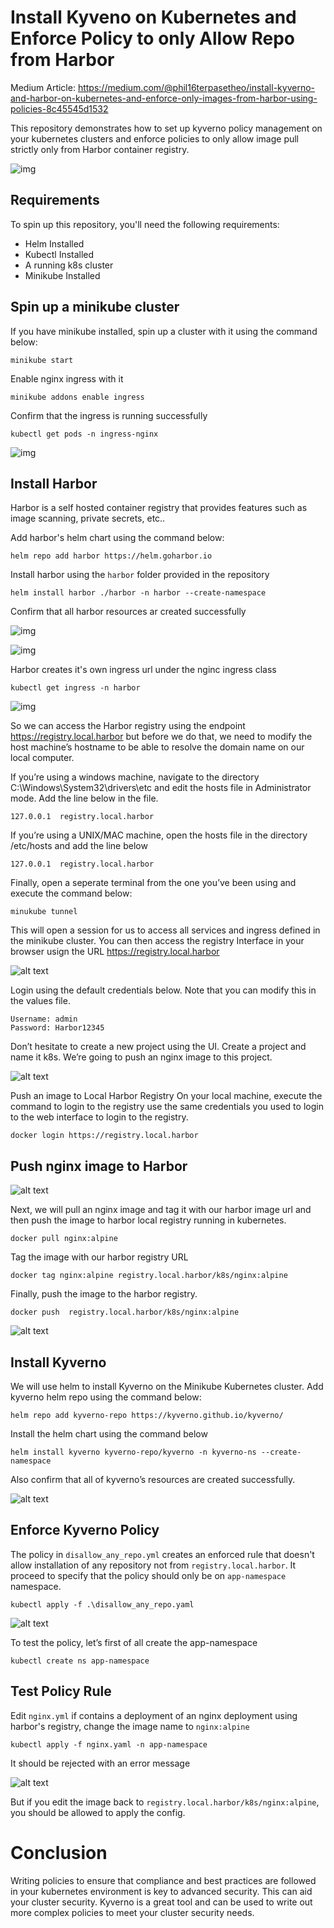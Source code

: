 # Install Kyveno on Kubernetes and Enforce Policy to only Allow Repo from Harbor

Medium Article: https://medium.com/@phil16terpasetheo/install-kyverno-and-harbor-on-kubernetes-and-enforce-only-images-from-harbor-using-policies-8c45545d1532

This repository demonstrates how to set up kyverno policy management on your kubernetes clusters and enforce policies to only allow image pull strictly only from Harbor container registry. 

![img](./img/img1.png)

## Requirements

To spin up this repository, you'll need the following requirements:
- Helm Installed
- Kubectl Installed
- A running k8s cluster
- Minikube Installed

## Spin up a minikube cluster

If you have minikube installed, spin up a cluster with it using the command below:

```
minikube start
```

Enable nginx ingress with it

```
minikube addons enable ingress
```

Confirm that the ingress is running successfully

```
kubectl get pods -n ingress-nginx
```

![img](./img/img2.png)

## Install Harbor

Harbor is a self hosted container registry that provides features such as image scanning, private secrets, etc..

Add harbor's helm chart using the command below:

```
helm repo add harbor https://helm.goharbor.io
```

Install harbor using the `harbor` folder provided in the repository

```
helm install harbor ./harbor -n harbor --create-namespace
```

Confirm that all harbor resources ar created successfully

![img](./img/img3.png)

![img](./img/img4.png)

Harbor creates it's own ingress url under the nginc ingress class

```
kubectl get ingress -n harbor
```

![img](./img/img5.png)

So we can access the Harbor registry using the endpoint https://registry.local.harbor but before we do that, we need to modify the host machine’s hostname to be able to resolve the domain name on our local computer.

If you’re using a windows machine, navigate to the directory C:\Windows\System32\drivers\etc and edit the hosts file in Administrator mode. Add the line below in the file.

```
127.0.0.1  registry.local.harbor
```

If you’re using a UNIX/MAC machine, open the hosts file in the directory /etc/hosts and add the line below

```
127.0.0.1  registry.local.harbor
```

Finally, open a seperate terminal from the one you’ve been using and execute the command below:

```
minukube tunnel
```

This will open a session for us to access all services and ingress defined in the minikube cluster. You can then access the registry Interface in your browser usign the URL https://registry.local.harbor

![alt text](img/img6.png)

Login using the default credentials below. Note that you can modify this in the values file.

```
Username: admin
Password: Harbor12345
```

Don’t hesitate to create a new project using the UI. Create a project and name it k8s. We’re going to push an nginx image to this project.

![alt text](img/img7.png)

Push an image to Local Harbor Registry
On your local machine, execute the command to login to the registry use the same credentials you used to login to the web interface to login to the registry.

```
docker login https://registry.local.harbor
```

## Push nginx image to Harbor

![alt text](img/img8.png)

Next, we will pull an nginx image and tag it with our harbor image url and then push the image to harbor local registry running in kubernetes.

```
docker pull nginx:alpine
```

Tag the image with our harbor registry URL

```
docker tag nginx:alpine registry.local.harbor/k8s/nginx:alpine
```

Finally, push the image to the harbor registry.

```
docker push  registry.local.harbor/k8s/nginx:alpine
```

![alt text](img/img9.png)

## Install Kyverno

We will use helm to install Kyverno on the Minikube Kubernetes cluster. Add kyverno helm repo using the command below:

```
helm repo add kyverno-repo https://kyverno.github.io/kyverno/
```

Install the helm chart using the command below

```
helm install kyverno kyverno-repo/kyverno -n kyverno-ns --create-namespace
```

Also confirm that all of kyverno’s resources are created successfully.

![alt text](img/img10.png)

## Enforce Kyverno Policy

The policy in `disallow_any_repo.yml` creates an enforced rule that doesn't allow installation of any repository not from `registry.local.harbor`. It proceed to specify that the policy should only be on `app-namespace` namespace.

```
kubectl apply -f .\disallow_any_repo.yaml
```

![alt text](img/img11.png)

To test the policy, let’s first of all create the app-namespace

`kubectl create ns app-namespace`

## Test Policy Rule

Edit `nginx.yml` if contains a deployment of an nginx deployment using harbor's registry, change the image name to `nginx:alpine`

```
kubectl apply -f nginx.yaml -n app-namespace
```

It should be rejected with an error message

![alt text](img/img12.png)

But if you edit the image back to `registry.local.harbor/k8s/nginx:alpine`, you should be allowed to apply the config.

# Conclusion
Writing policies to ensure that compliance and best practices are followed in your kubernetes environment is key to advanced security. This can aid your cluster security. Kyverno is a great tool and can be used to write out more complex policies to meet your cluster security needs.